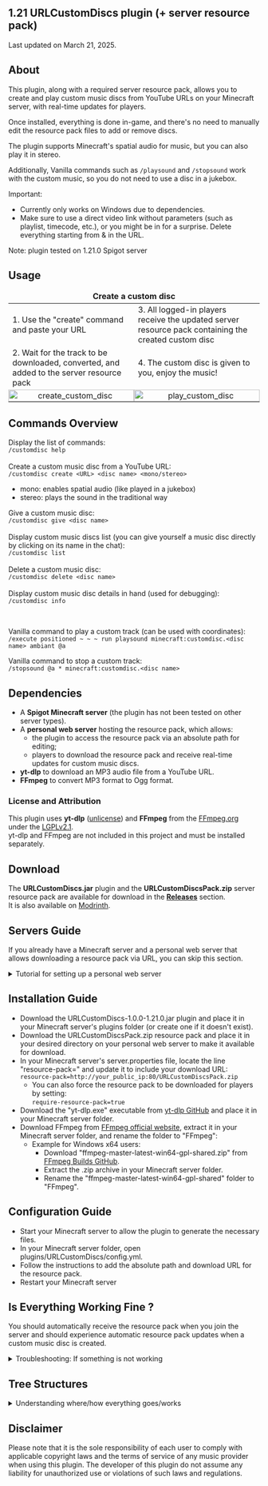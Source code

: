 ## 1.21 URLCustomDiscs plugin (+ server resource pack)
Last updated on March 21, 2025.

## About
This plugin, along with a required server resource pack, allows you to create and play custom music discs from YouTube URLs on your Minecraft server, with real-time updates for players.

Once installed, everything is done in-game, and there's no need to manually edit the resource pack files to add or remove discs.

The plugin supports Minecraft's spatial audio for music, but you can also play it in stereo.

Additionally, Vanilla commands such as `/playsound` and `/stopsound` work with the custom music, so you do not need to use a disc in a jukebox.

Important:
- Currently only works on Windows due to dependencies.
- Make sure to use a direct video link without parameters (such as playlist, timecode, etc.), or you might be in for a surprise. Delete everything starting from & in the URL.

Note: plugin tested on 1.21.0 Spigot server

## Usage
<table>
  <thead>
    <tr>
      <td colspan="2" style="text-align: center;"><strong>Create a custom disc</strong></td>
    </tr>
  </thead>
  <tbody>
    <tr>
      <td style="width: 50%;">1. Use the "create" command and paste your URL</td>
      <td style="width: 50%;">3. All logged-in players receive the updated server resource pack containing the created custom disc</td>
    </tr>
    <tr>
      <td style="width: 50%;">2. Wait for the track to be downloaded, converted, and added to the server resource pack</td>
      <td style="width: 50%;">4. The custom disc is given to you, enjoy the music!</td>
    </tr>
    <tr>
      <td style="width: 50%; padding: 0; margin: 0; text-align: center; vertical-align: middle;"><img src="/media/create_custom_disc.gif?raw=true" alt="create_custom_disc" style="width: 100%; height: 100%; object-fit: contain; display: block;"></td>
      <td style="width: 50%; padding: 0; margin: 0; text-align: center; vertical-align: middle;"><img src="/media/play_custom_disc.gif?raw=true" alt="play_custom_disc" style="width: 100%; height: 100%; object-fit: contain; display: block;"></td>
    </tr>
  </tbody>
</table>

## Commands Overview
Display the list of commands:<br>
`/customdisc help`<br><br>
Create a custom music disc from a YouTube URL:<br>
`/customdisc create <URL> <disc name> <mono/stereo>`
- mono: enables spatial audio (like played in a jukebox)
- stereo: plays the sound in the traditional way

Give a custom music disc:<br>
`/customdisc give <disc name>`<br><br>
Display custom music discs list (you can give yourself a music disc directly by clicking on its name in the chat):<br>
`/customdisc list`<br><br>
Delete a custom music disc:<br>
`/customdisc delete <disc name>`<br><br>
Display custom music disc details in hand (used for debugging):<br>
`/customdisc info`

<br>

Vanilla command to play a custom track (can be used with coordinates):<br>
`/execute positioned ~ ~ ~ run playsound minecraft:customdisc.<disc name> ambiant @a`

Vanilla command to stop a custom track:<br>
`/stopsound @a * minecraft:customdisc.<disc name>`

## Dependencies
- A **Spigot Minecraft server** (the plugin has not been tested on other server types).
- A **personal web server** hosting the resource pack, which allows:
  - the plugin to access the resource pack via an absolute path for editing;
  - players to download the resource pack and receive real-time updates for custom music discs.
- **yt-dlp** to download an MP3 audio file from a YouTube URL.
- **FFmpeg** to convert MP3 format to Ogg format.

### License and Attribution
This plugin uses **yt-dlp** ([unlicense](https://github.com/yt-dlp/yt-dlp/blob/master/LICENSE)) and **FFmpeg** from the [FFmpeg.org](http://ffmpeg.org/) under the [LGPLv2.1](https://www.gnu.org/licenses/lgpl-2.1.html).<br>
yt-dlp and FFmpeg are not included in this project and must be installed separately.

## Download
The **URLCustomDiscs.jar** plugin and the **URLCustomDiscsPack.zip** server resource pack are available for download in the [**Releases**](https://github.com/TheoDgb/URLCustomDiscs/releases) section.<br>
It is also available on [Modrinth](https://modrinth.com/plugin/url-custom-discs).

## Servers Guide
If you already have a Minecraft server and a personal web server that allows downloading a resource pack via URL, you can skip this section.

<details>
<summary>Tutorial for setting up a personal web server</summary>

First, you'll need a [1.21 Spigot Minecraft server](https://getbukkit.org/get/4063d239ce16b22d948c037ce7a9fb8c).
- This topic is not covered here.

Second, you need to host the URLCustomDiscsPack.zip resource pack on a personal web server that the plugin can access via an absolute path. Using an online file hosting service (such as [MCPacks](https://mc-packs.net/)) will not work.

Here's a tutorial to create an Apache server on Windows:
- Access your router's configuration interface to:
  - configure a NAT/PAT rule for TCP port forwarding, setting both internal and external ports to 80, and using the public IP address of the machine running the Apache HTTP web server (you can quickly find it on websites like [WhatIsMyIp.com](https://www.whatismyip.com/));
  - open TCP port 80, which is the default for HTTP traffic, in your firewall to allow incoming connections.
- Download Apache from [Apache Lounge](https://www.apachelounge.com/download/) (httpd-version.zip).
- Follow the ReadMe.txt instructions to set up your localhost Apache server.
  - If you are using a port other than 80, modify the "Listen 80" line to "Listen your_port" in Apache24/conf/httpd.conf.
- Download the URLCustomDiscsPack.zip resource pack and place it in Apache24/htdocs/ directory.
- In Apache24/, create a .htaccess file with the following content:
```
<Files "URLCustomDiscsPack.zip">
	ForceType application/octet-stream
	Header set Content-Disposition "attachment; filename=URLCustomDiscsPack.zip"
</Files>
```
- Restart Apache, then try to download the resource pack with this URL: <br>
  [http://your_public_ip:80/URLCustomDiscsPack.zip]()
</details>

## Installation Guide
- Download the URLCustomDiscs-1.0.0-1.21.0.jar plugin and place it in your Minecraft server's plugins folder (or create one if it doesn't exist).
- Download the URLCustomDiscsPack.zip resource pack and place it in your desired directory on your personal web server to make it available for download.
- In your Minecraft server's server.properties file, locate the line "resource-pack=" and update it to include your download URL:
  `resource-pack=http://your_public_ip:80/URLCustomDiscsPack.zip`
  - You can also force the resource pack to be downloaded for players by setting: <br>
    `require-resource-pack=true`
- Download the "yt-dlp.exe" executable from [yt-dlp GitHub](https://github.com/yt-dlp/yt-dlp#installation) and place it in your Minecraft server folder.
- Download FFmpeg from [FFmpeg official website](https://ffmpeg.org/download.html), extract it in your Minecraft server folder, and rename the folder to "FFmpeg":
  - Example for Windows x64 users:
    - Download "ffmpeg-master-latest-win64-gpl-shared.zip" from [FFmpeg Builds GitHub](https://github.com/BtbN/FFmpeg-Builds/releases).
    - Extract the .zip archive in your Minecraft server folder.
    - Rename the "ffmpeg-master-latest-win64-gpl-shared" folder to "FFmpeg".

## Configuration Guide
- Start your Minecraft server to allow the plugin to generate the necessary files.
- In your Minecraft server folder, open plugins/URLCustomDiscs/config.yml.
- Follow the instructions to add the absolute path and download URL for the resource pack.
- Restart your Minecraft server

## Is Everything Working Fine ?
You should automatically receive the resource pack when you join the server and should experience automatic resource pack updates when a custom music disc is created.

<details>
<summary>Troubleshooting: If something is not working</summary>

If you do not receive the resource pack, check:
- that you can download the resource pack from the URL on your personal web server;
- that you have correctly entered the download URL of the resource pack from your personal web server in server.properties;
- that you have correctly configured the absolute path and download URL for the resource pack in config.yml.

If you can't create a custom music disc, check:
- the configuration of the absolute path of the resource pack in config.yml;
- the installation of yt-dlp and FFmpeg.
</details>

## Tree Structures
<details>
<summary>Understanding where/how everything goes/works</summary>

Your Minecraft server:
```
your_server_folder/
├── FFmpeg/
│   ├── bin/...
│   ├── doc/...
│   ├── include/...
│   └── lib/...
├── plugins/                            (create it if not already done)
│   ├── URLCustomDiscs/                 (automatically created when the plugin is loaded, plugin folder)
│   │   ├── music/                      (automatically created when creating a custom music disc, used to download and convert YouTube music to Ogg)
│   │   ├── discs.json                  (automatically created when creating a custom music disc, stores information about custom music discs)
│   │   └── config.yml                  (automatically created when the plugin is loaded, allows you to configure the resource pack server)
│   └── URLCustomDiscs-1.0.0-1.21.0.jar (download the URLCustomDiscs plugin)
├── yt-dlp.exe
└── other server folders and files...
```

URLCustomDiscsPack.zip resource pack:
```
URLCustomDiscsPack.zip/
├── assets/
│   └── minecraft/
│       ├── models/
│       │   └── item/
│       │       ├── music_disc_13.json ("overrides" added on disc 13 to assign custom music disc models using custom_model_data)
│       │       └── custom_music_disc_example.json (custom music disc models automatically created) 
│       ├── sounds/
│       │   └── custom/
│       │       └── (custom music disc tracks are saved here)
│       ├── textures/
│       │   └── item/
│       │       └── record_custom.png (custom music discs texture)
│       └── sounds.json (tracks automatically associated with custom music discs)
└── pack.mcmeta
```
</details>

## Disclaimer
Please note that it is the sole responsibility of each user to comply with applicable copyright laws and the terms of service of any music provider when using this plugin. The developer of this plugin do not assume any liability for unauthorized use or violations of such laws and regulations.